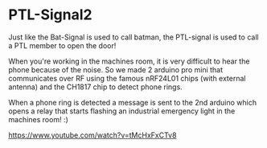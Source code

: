 # PTL-Signal2
Just like the Bat-Signal is used to call batman, the PTL-signal is used to call a PTL member to open the door!

When you're working in the machines room, it is very difficult to hear the phone because of the noise. So we made 2 arduino pro mini that communicates over RF using the famous nRF24L01 chips (with external antenna) and the CH1817 chip to detect phone rings.

When a phone ring is detected a message is sent to the 2nd arduino which opens a relay that starts flashing an industrial emergency light in the machines room! :)

https://www.youtube.com/watch?v=tMcHxFxCTv8
